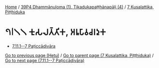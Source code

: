 
[Home](/) / [39P4 Dhammānuloma (1), Tikadukapaṭṭhānapāḷi (4)](...md) / [7 Kusalattika, Piṭṭhiduka](../39P4/7.md)

# 𑁭𑁇𑁧𑁧 𑀓𑀼𑀲𑀮𑀢𑁆𑀢𑀺𑀓, 𑀅𑀭𑀽𑀧𑀸𑀯𑀘𑀭𑀤𑀼𑀓

* [7.11.1--7 Paṭiccādivāra](7.11/7.11.1--7.md)

[Go to previous page (Hetu)](7.10/7.10.1--7/Paccayacatukka/Hetu.md) / [Go to parent page (7 Kusalattika, Piṭṭhiduka)](../39P4/7.md) / [Go to next page (7.11.1--7 Paṭiccādivāra)](7.11/7.11.1--7.md)


